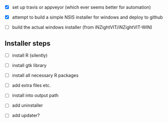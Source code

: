 - [x] set up travis or appveyor (which ever seems better for automation)
- [x] attempt to build a simple NSIS installer for windows and deploy to github
- [ ] build the actual windows installer (from iNZightVIT/iNZightVIT-WIN)


## Installer steps

- [ ] install R (silently)
- [ ] install gtk library
- [ ] install all necessary R packages
- [ ] add extra files etc.
- [ ] install into output path
- [ ] add uninstaller
- [ ] add updater?

